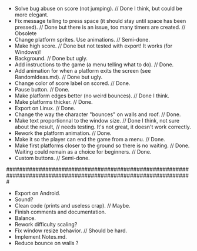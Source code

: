 - Solve bug abuse on score (not jumping). // Done I think, but could be more elegant.
- Fix message telling to press space (it should stay until space has been pressed). // Done 
	but there is an issue,	too many timers are created. // Obsolete
- Change platform sprites. Use animations. // Semi-done.
- Make high score. // Done but not tested with export! It works (for Windows)!
- Background. // Done but ugly.
- Add instructions to the game (a menu telling what to do). // Done.
- Add animation for when a platform exits the screen (see RandomIdeas.md). // Done but ugly.
- Change color of score label on scored. // Done.
- Pause button. // Done.
- Make platform edges better (no weird bounces). // Done I think.
- Make platforms thicker. // Done.
- Export on Linux. // Done.
- Change the way the character "bounces" on walls and roof. // Done.
- Make text proportionnal to the window size. // Done I think, not sure about the result, 
												// needs testing. It's not great, it doesn't work correctly.
- Rework the platform animation. // Done.
- Make it so the player can end the game from a menu. // Done.
- Make first platforms closer to the ground so there is no waiting. // Done.
	Waiting could remain as a choice for beginners. // Done.
- Custom buttons. // Semi-done.

#################################################################################################################

- Export on Android. 
- Sound?
- Clean code (prints and useless crap). // Maybe.
- Finish comments and documentation.
- Balance.
- Rework difficulty scaling?
- Fix window resize behavior. // Should be hard.
- Implement Notes.md.
- Reduce bounce on walls ?
